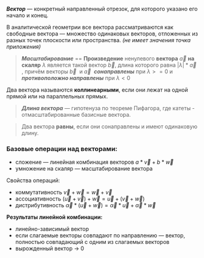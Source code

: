 ***Вектор*** — конкретный направленный отрезок, для которого указано его начало и конец.

В аналитической геометрии все вектора рассматриваются как свободные вектора — множество одинаковых векторов, отложенных из разных точек плоскости или пространства. 
*(не имеет значения точка приложения)*

> ***Масштабирование*** == **Произведение** ненулевого **вектора** $\overrightarrow{a}$ **на скаляр** $\lambda$ является такой вектор $\overrightarrow{b}$, длина которого равна $|\lambda| * \overrightarrow{a}$ , причём векторы $\overrightarrow{b}$  и $\overrightarrow{a}$  ***сонаправлены*** при $\lambda >= 0$ и ***противоположно направлены*** при $\lambda < 0$
> 

Два вектора называются **коллинеарными**, если они лежат на одной прямой или на параллельных прямых.

> ***Длина вектора*** — гипотенуза по теореме Пифагора, где катеты - отмасштабированные базисные вектора.

> Два вектора **равны**, если они сонаправлены и имеют одинаковую длину.


### Базовые операции над векторами:
- сложение — линейная комбинация векторов $a*\overrightarrow{v} + b * \overrightarrow{w}$
- умножение на скаляр — масштабирование вектора

Свойства операций:
- коммутативность  $\overrightarrow{v} + \overrightarrow{w} = \overrightarrow{w} + \overrightarrow{v}$
- ассоциативность  $(\overrightarrow{u} + \overrightarrow{v}) + \overrightarrow{w} = \overrightarrow{u} + (\overrightarrow{v} + \overrightarrow{w})$
- дистрибутивность  $\overrightarrow{\alpha} *  (\overrightarrow{u} + \overrightarrow{w}) = \overrightarrow{\alpha} * \overrightarrow{u} + \overrightarrow{\alpha} * \overrightarrow{w}$

**Результаты линейной комбинации:**
- линейно-зависимый вектор
- если слагаемые векторы совпадают по направлению — вектор, полностью совпадающий с одним из слагаемых векторов
- вырожденный вектор → 0
